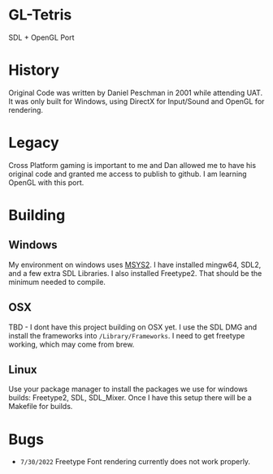 # GL-Tetris
 SDL + OpenGL Port

# History
Original Code was written by Daniel Peschman in 2001 while attending UAT.  It was only built for Windows, using DirectX for Input/Sound and OpenGL for rendering.  

# Legacy
Cross Platform gaming is important to me and Dan allowed me to have his original code and granted me access to publish to github.  I am learning OpenGL with this port.  

# Building

## Windows
My environment on windows uses [MSYS2](https://www.msys2.org/).  I have installed mingw64, SDL2, and a few extra SDL Libraries.  I also installed Freetype2.  That should be the minimum needed to compile.

## OSX
TBD - I dont have this project building on OSX yet.  I use the SDL DMG and install the frameworks into `/Library/Frameworks`.  I need to get freetype working, which may come from brew.

## Linux
Use your package manager to install the packages we use for windows builds:  Freetype2, SDL, SDL_Mixer.  Once I have this setup there will be a Makefile for builds.

# Bugs
- `7/30/2022` Freetype Font rendering currently does not work properly.